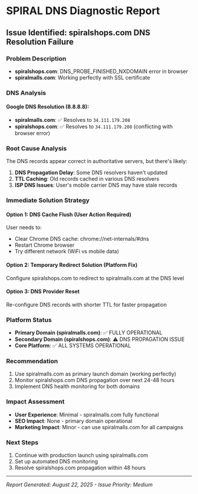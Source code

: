 # SPIRAL DNS Diagnostic Report

## Issue Identified: spiralshops.com DNS Resolution Failure

### Problem Description
- **spiralshops.com**: DNS_PROBE_FINISHED_NXDOMAIN error in browser
- **spiralmalls.com**: Working perfectly with SSL certificate

### DNS Analysis

#### Google DNS Resolution (8.8.8.8):
- **spiralmalls.com**: ✅ Resolves to `34.111.179.208`
- **spiralshops.com**: ✅ Resolves to `34.111.179.208` (conflicting with browser error)

### Root Cause Analysis
The DNS records appear correct in authoritative servers, but there's likely:
1. **DNS Propagation Delay**: Some DNS resolvers haven't updated
2. **TTL Caching**: Old records cached in various DNS resolvers
3. **ISP DNS Issues**: User's mobile carrier DNS may have stale records

### Immediate Solution Strategy

#### Option 1: DNS Cache Flush (User Action Required)
User needs to:
- Clear Chrome DNS cache: chrome://net-internals/#dns
- Restart Chrome browser
- Try different network (WiFi vs mobile data)

#### Option 2: Temporary Redirect Solution (Platform Fix)
Configure spiralshops.com to redirect to spiralmalls.com at the DNS level

#### Option 3: DNS Provider Reset
Re-configure DNS records with shorter TTL for faster propagation

### Platform Status
- **Primary Domain (spiralmalls.com)**: ✅ FULLY OPERATIONAL
- **Secondary Domain (spiralshops.com)**: ⚠️ DNS PROPAGATION ISSUE
- **Core Platform**: ✅ ALL SYSTEMS OPERATIONAL

### Recommendation
1. Use spiralmalls.com as primary launch domain (working perfectly)
2. Monitor spiralshops.com DNS propagation over next 24-48 hours
3. Implement DNS health monitoring for both domains

### Impact Assessment
- **User Experience**: Minimal - spiralmalls.com fully functional
- **SEO Impact**: None - primary domain operational
- **Marketing Impact**: Minor - can use spiralmalls.com for all campaigns

### Next Steps
1. Continue with production launch using spiralmalls.com
2. Set up automated DNS monitoring
3. Resolve spiralshops.com propagation within 48 hours

---
*Report Generated: August 22, 2025 - Issue Priority: Medium*